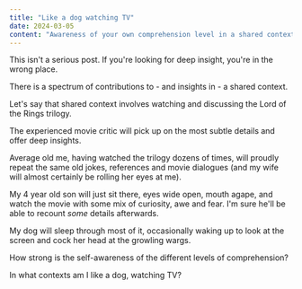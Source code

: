 ```yaml
---
title: "Like a dog watching TV"
date: 2024-03-05
content: "Awareness of your own comprehension level in a shared context"
---
```


This isn't a serious post. If you're looking for deep insight, you're in the wrong place.

There is a spectrum of contributions to - and insights in - a shared context.

Let's say that shared context involves watching and discussing the Lord of the Rings trilogy. 

The experienced movie critic will pick up on the most subtle details and offer deep insights.

Average old me, having watched the trilogy dozens of times, will proudly repeat the same old jokes, references and movie dialogues (and my wife will almost certainly be rolling her eyes at me).

My 4 year old son will just sit there, eyes wide open, mouth agape, and watch the movie with some mix of curiosity, awe and fear. I'm sure he'll be able to recount _some_ details afterwards.

My dog will sleep through most of it, occasionally waking up to look at the screen and cock her head at the growling wargs.

How strong is the self-awareness of the different levels of comprehension?

In what contexts am I like a dog, watching TV?
